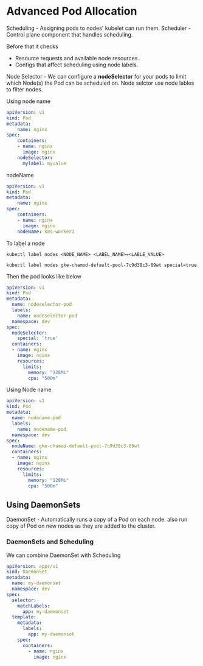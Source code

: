 # Advanced Pod Allocation

Scheduling - Assigning pods to nodes' kubelet can run them.
Scheduler - Control plane component that handles scheduling.

Before that it checks 

* Resource requests and available node resources.
* Configs that affect scheduling using node labels.

Node Selector - We can configure a **nodeSelector** for your pods to limit which Node(s) the Pod can be scheduled on.
Node selctor use node lables to filter nodes.


Using node name
```yaml
apiVersion: v1
kind: Pod
metadata:
    name: nginx
spec:
    containers:
    - name: nginx
      image: nginx
    nodeSelector: 
      mylabel: myvalue
```

nodeName
```yaml
apiVersion: v1
kind: Pod
metadata:
    name: nginx
spec:
    containers:
    - name: nginx
      image: nginx
    nodeName: k8s-worker1
```

To label a node

```
kubectl label nodes <NODE_NAME> <LABEL_NAME>=<LABLE_VALUE>
```
```
kubectl label nodes gke-chamod-default-pool-7c9d38c3-89wt special=true
```

Then the pod looks like below
```yaml
apiVersion: v1
kind: Pod
metadata:
  name: nodeselector-pod
  labels:
    name: nodeselector-pod
  namespace: dev
spec:
  nodeSelector:
    special: 'true'
  containers:
  - name: nginx
    image: nginx
    resources:
      limits:
        memory: "128Mi"
        cpu: "500m"
```

Using Node name
```yaml
apiVersion: v1
kind: Pod
metadata:
  name: nodename-pod
  labels:
    name: nodename-pod
  namespace: dev
spec:
  nodeName: gke-chamod-default-pool-7c9d38c3-89wt
  containers:
  - name: nginx
    image: nginx
    resources:
      limits:
        memory: "128Mi"
        cpu: "500m"
```

## Using DaemonSets

DaemonSet - Automatically runs a copy of a Pod on each node.
also run copy of Pod on new nodes as they are added to the cluster.

### DaemonSets and Scheduling
We can combine DaemonSet with Scheduling

```yaml
apiVersion: apps/v1
kind: DaemonSet
metadata:
  name: my-daemonset
  namespace: dev
spec:
  selector:
    matchLabels:
      app: my-daemonset
  template:
    metadata:
      labels:
        app: my-daemonset
    spec:
      containers:
        - name: nginx
          image: nginx   
```

